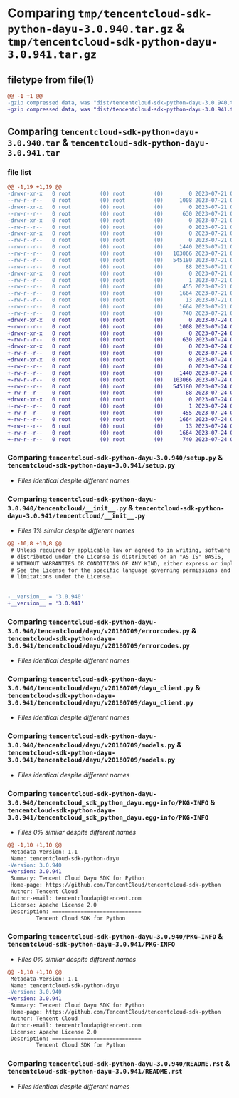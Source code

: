 # Comparing `tmp/tencentcloud-sdk-python-dayu-3.0.940.tar.gz` & `tmp/tencentcloud-sdk-python-dayu-3.0.941.tar.gz`

## filetype from file(1)

```diff
@@ -1 +1 @@
-gzip compressed data, was "dist/tencentcloud-sdk-python-dayu-3.0.940.tar", last modified: Fri Jul 21 00:27:21 2023, max compression
+gzip compressed data, was "dist/tencentcloud-sdk-python-dayu-3.0.941.tar", last modified: Mon Jul 24 00:35:19 2023, max compression
```

## Comparing `tencentcloud-sdk-python-dayu-3.0.940.tar` & `tencentcloud-sdk-python-dayu-3.0.941.tar`

### file list

```diff
@@ -1,19 +1,19 @@
-drwxr-xr-x   0 root         (0) root         (0)        0 2023-07-21 00:27:21.000000 tencentcloud-sdk-python-dayu-3.0.940/
--rw-r--r--   0 root         (0) root         (0)     1008 2023-07-21 00:27:21.000000 tencentcloud-sdk-python-dayu-3.0.940/setup.py
-drwxr-xr-x   0 root         (0) root         (0)        0 2023-07-21 00:27:21.000000 tencentcloud-sdk-python-dayu-3.0.940/tencentcloud/
--rw-r--r--   0 root         (0) root         (0)      630 2023-07-21 00:27:21.000000 tencentcloud-sdk-python-dayu-3.0.940/tencentcloud/__init__.py
-drwxr-xr-x   0 root         (0) root         (0)        0 2023-07-21 00:27:21.000000 tencentcloud-sdk-python-dayu-3.0.940/tencentcloud/dayu/
--rw-r--r--   0 root         (0) root         (0)        0 2023-07-21 00:27:21.000000 tencentcloud-sdk-python-dayu-3.0.940/tencentcloud/dayu/__init__.py
-drwxr-xr-x   0 root         (0) root         (0)        0 2023-07-21 00:27:21.000000 tencentcloud-sdk-python-dayu-3.0.940/tencentcloud/dayu/v20180709/
--rw-r--r--   0 root         (0) root         (0)        0 2023-07-21 00:27:21.000000 tencentcloud-sdk-python-dayu-3.0.940/tencentcloud/dayu/v20180709/__init__.py
--rw-r--r--   0 root         (0) root         (0)     1440 2023-07-21 00:27:21.000000 tencentcloud-sdk-python-dayu-3.0.940/tencentcloud/dayu/v20180709/errorcodes.py
--rw-r--r--   0 root         (0) root         (0)   103066 2023-07-21 00:27:21.000000 tencentcloud-sdk-python-dayu-3.0.940/tencentcloud/dayu/v20180709/dayu_client.py
--rw-r--r--   0 root         (0) root         (0)   545180 2023-07-21 00:27:21.000000 tencentcloud-sdk-python-dayu-3.0.940/tencentcloud/dayu/v20180709/models.py
--rw-r--r--   0 root         (0) root         (0)       88 2023-07-21 00:27:21.000000 tencentcloud-sdk-python-dayu-3.0.940/setup.cfg
-drwxr-xr-x   0 root         (0) root         (0)        0 2023-07-21 00:27:21.000000 tencentcloud-sdk-python-dayu-3.0.940/tencentcloud_sdk_python_dayu.egg-info/
--rw-r--r--   0 root         (0) root         (0)        1 2023-07-21 00:27:21.000000 tencentcloud-sdk-python-dayu-3.0.940/tencentcloud_sdk_python_dayu.egg-info/dependency_links.txt
--rw-r--r--   0 root         (0) root         (0)      455 2023-07-21 00:27:21.000000 tencentcloud-sdk-python-dayu-3.0.940/tencentcloud_sdk_python_dayu.egg-info/SOURCES.txt
--rw-r--r--   0 root         (0) root         (0)     1664 2023-07-21 00:27:21.000000 tencentcloud-sdk-python-dayu-3.0.940/tencentcloud_sdk_python_dayu.egg-info/PKG-INFO
--rw-r--r--   0 root         (0) root         (0)       13 2023-07-21 00:27:21.000000 tencentcloud-sdk-python-dayu-3.0.940/tencentcloud_sdk_python_dayu.egg-info/top_level.txt
--rw-r--r--   0 root         (0) root         (0)     1664 2023-07-21 00:27:21.000000 tencentcloud-sdk-python-dayu-3.0.940/PKG-INFO
--rw-r--r--   0 root         (0) root         (0)      740 2023-07-21 00:27:21.000000 tencentcloud-sdk-python-dayu-3.0.940/README.rst
+drwxr-xr-x   0 root         (0) root         (0)        0 2023-07-24 00:35:19.000000 tencentcloud-sdk-python-dayu-3.0.941/
+-rw-r--r--   0 root         (0) root         (0)     1008 2023-07-24 00:35:19.000000 tencentcloud-sdk-python-dayu-3.0.941/setup.py
+drwxr-xr-x   0 root         (0) root         (0)        0 2023-07-24 00:35:19.000000 tencentcloud-sdk-python-dayu-3.0.941/tencentcloud/
+-rw-r--r--   0 root         (0) root         (0)      630 2023-07-24 00:35:19.000000 tencentcloud-sdk-python-dayu-3.0.941/tencentcloud/__init__.py
+drwxr-xr-x   0 root         (0) root         (0)        0 2023-07-24 00:35:19.000000 tencentcloud-sdk-python-dayu-3.0.941/tencentcloud/dayu/
+-rw-r--r--   0 root         (0) root         (0)        0 2023-07-24 00:35:19.000000 tencentcloud-sdk-python-dayu-3.0.941/tencentcloud/dayu/__init__.py
+drwxr-xr-x   0 root         (0) root         (0)        0 2023-07-24 00:35:19.000000 tencentcloud-sdk-python-dayu-3.0.941/tencentcloud/dayu/v20180709/
+-rw-r--r--   0 root         (0) root         (0)        0 2023-07-24 00:35:19.000000 tencentcloud-sdk-python-dayu-3.0.941/tencentcloud/dayu/v20180709/__init__.py
+-rw-r--r--   0 root         (0) root         (0)     1440 2023-07-24 00:35:19.000000 tencentcloud-sdk-python-dayu-3.0.941/tencentcloud/dayu/v20180709/errorcodes.py
+-rw-r--r--   0 root         (0) root         (0)   103066 2023-07-24 00:35:19.000000 tencentcloud-sdk-python-dayu-3.0.941/tencentcloud/dayu/v20180709/dayu_client.py
+-rw-r--r--   0 root         (0) root         (0)   545180 2023-07-24 00:35:19.000000 tencentcloud-sdk-python-dayu-3.0.941/tencentcloud/dayu/v20180709/models.py
+-rw-r--r--   0 root         (0) root         (0)       88 2023-07-24 00:35:19.000000 tencentcloud-sdk-python-dayu-3.0.941/setup.cfg
+drwxr-xr-x   0 root         (0) root         (0)        0 2023-07-24 00:35:19.000000 tencentcloud-sdk-python-dayu-3.0.941/tencentcloud_sdk_python_dayu.egg-info/
+-rw-r--r--   0 root         (0) root         (0)        1 2023-07-24 00:35:19.000000 tencentcloud-sdk-python-dayu-3.0.941/tencentcloud_sdk_python_dayu.egg-info/dependency_links.txt
+-rw-r--r--   0 root         (0) root         (0)      455 2023-07-24 00:35:19.000000 tencentcloud-sdk-python-dayu-3.0.941/tencentcloud_sdk_python_dayu.egg-info/SOURCES.txt
+-rw-r--r--   0 root         (0) root         (0)     1664 2023-07-24 00:35:19.000000 tencentcloud-sdk-python-dayu-3.0.941/tencentcloud_sdk_python_dayu.egg-info/PKG-INFO
+-rw-r--r--   0 root         (0) root         (0)       13 2023-07-24 00:35:19.000000 tencentcloud-sdk-python-dayu-3.0.941/tencentcloud_sdk_python_dayu.egg-info/top_level.txt
+-rw-r--r--   0 root         (0) root         (0)     1664 2023-07-24 00:35:19.000000 tencentcloud-sdk-python-dayu-3.0.941/PKG-INFO
+-rw-r--r--   0 root         (0) root         (0)      740 2023-07-24 00:35:19.000000 tencentcloud-sdk-python-dayu-3.0.941/README.rst
```

### Comparing `tencentcloud-sdk-python-dayu-3.0.940/setup.py` & `tencentcloud-sdk-python-dayu-3.0.941/setup.py`

 * *Files identical despite different names*

### Comparing `tencentcloud-sdk-python-dayu-3.0.940/tencentcloud/__init__.py` & `tencentcloud-sdk-python-dayu-3.0.941/tencentcloud/__init__.py`

 * *Files 1% similar despite different names*

```diff
@@ -10,8 +10,8 @@
 # Unless required by applicable law or agreed to in writing, software
 # distributed under the License is distributed on an "AS IS" BASIS,
 # WITHOUT WARRANTIES OR CONDITIONS OF ANY KIND, either express or implied.
 # See the License for the specific language governing permissions and
 # limitations under the License.
 
 
-__version__ = '3.0.940'
+__version__ = '3.0.941'
```

### Comparing `tencentcloud-sdk-python-dayu-3.0.940/tencentcloud/dayu/v20180709/errorcodes.py` & `tencentcloud-sdk-python-dayu-3.0.941/tencentcloud/dayu/v20180709/errorcodes.py`

 * *Files identical despite different names*

### Comparing `tencentcloud-sdk-python-dayu-3.0.940/tencentcloud/dayu/v20180709/dayu_client.py` & `tencentcloud-sdk-python-dayu-3.0.941/tencentcloud/dayu/v20180709/dayu_client.py`

 * *Files identical despite different names*

### Comparing `tencentcloud-sdk-python-dayu-3.0.940/tencentcloud/dayu/v20180709/models.py` & `tencentcloud-sdk-python-dayu-3.0.941/tencentcloud/dayu/v20180709/models.py`

 * *Files identical despite different names*

### Comparing `tencentcloud-sdk-python-dayu-3.0.940/tencentcloud_sdk_python_dayu.egg-info/PKG-INFO` & `tencentcloud-sdk-python-dayu-3.0.941/tencentcloud_sdk_python_dayu.egg-info/PKG-INFO`

 * *Files 0% similar despite different names*

```diff
@@ -1,10 +1,10 @@
 Metadata-Version: 1.1
 Name: tencentcloud-sdk-python-dayu
-Version: 3.0.940
+Version: 3.0.941
 Summary: Tencent Cloud Dayu SDK for Python
 Home-page: https://github.com/TencentCloud/tencentcloud-sdk-python
 Author: Tencent Cloud
 Author-email: tencentcloudapi@tencent.com
 License: Apache License 2.0
 Description: ============================
         Tencent Cloud SDK for Python
```

### Comparing `tencentcloud-sdk-python-dayu-3.0.940/PKG-INFO` & `tencentcloud-sdk-python-dayu-3.0.941/PKG-INFO`

 * *Files 0% similar despite different names*

```diff
@@ -1,10 +1,10 @@
 Metadata-Version: 1.1
 Name: tencentcloud-sdk-python-dayu
-Version: 3.0.940
+Version: 3.0.941
 Summary: Tencent Cloud Dayu SDK for Python
 Home-page: https://github.com/TencentCloud/tencentcloud-sdk-python
 Author: Tencent Cloud
 Author-email: tencentcloudapi@tencent.com
 License: Apache License 2.0
 Description: ============================
         Tencent Cloud SDK for Python
```

### Comparing `tencentcloud-sdk-python-dayu-3.0.940/README.rst` & `tencentcloud-sdk-python-dayu-3.0.941/README.rst`

 * *Files identical despite different names*

